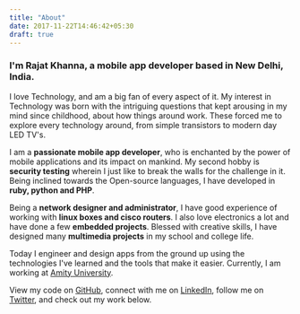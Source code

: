 ```yaml
---
title: "About"
date: 2017-11-22T14:46:42+05:30
draft: true
---
```

### I'm **Rajat Khanna**, a **mobile app developer** based in New Delhi, India.

I love Technology, and am a big fan of every aspect of it. My interest in Technology was born with the intriguing questions that kept arousing in my mind since childhood, about how things around work. These forced me to explore every technology around, from simple transistors to modern day LED TV's.

[comment]: # (I am **passionate Hacker**, who loves to break every security for the challenge in it. My second hobby is **application development for iOS, Android and WP8**.)
I am a **passionate mobile app developer**, who is enchanted by the power of mobile applications and its impact on mankind. My second hobby is **security testing** wherein I just like to break the walls for the challenge in it. Being inclined towards the Open-source languages, I have developed in **ruby, python and PHP**.

Being a **network designer and administrator**, I have good experience of working with **linux boxes and cisco routers**. I also love electronics a lot and have done a few **embedded projects**. Blessed with creative skills, I have designed many **multimedia projects** in my school and college life.

Today I engineer and design apps from the ground up using the technologies I've learned and the tools that make it easier. Currently, I am working at [Amity University](http://amity.edu/).

View my code on [GitHub](https://github.com/legalimpurity), connect with me on [LinkedIn](https://linkedin.com/in/rajatkhanna08), follow me on [Twitter](https://twitter.com/legalimpurity), and check out my work below.

